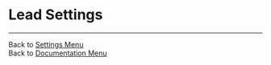 # Lead Settings


-------------------------------------------
Back to [Settings Menu](?file=Settings.md)  
Back to [Documentation Menu](?file=Index.md)